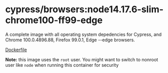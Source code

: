 <!--
WARNING: this file was autogenerated by generate-browser-image.js using

    yarn add:browser -- 14.17.6-slim --chrome=100.0.4896.88 --firefox=99.0.1 --edge
-->

# cypress/browsers:node14.17.6-slim-chrome100-ff99-edge

A complete image with all operating system depedencies for Cypress, and Chrome 100.0.4896.88, Firefox 99.0.1, Edge --edge browsers.

[Dockerfile](Dockerfile)

**Note:** this image uses the `root` user. You might want to switch to nonroot user like `node` when running this container for security
